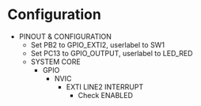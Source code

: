 # Configuration

- PINOUT & CONFIGURATION
  - Set PB2 to GPIO_EXTI2, userlabel to SW1
  - Set PC13 to GPIO_OUTPUT, userlabel to LED_RED
  - SYSTEM CORE
    - GPIO
      - NVIC
        - EXTI LINE2 INTERRUPT
          - Check ENABLED
